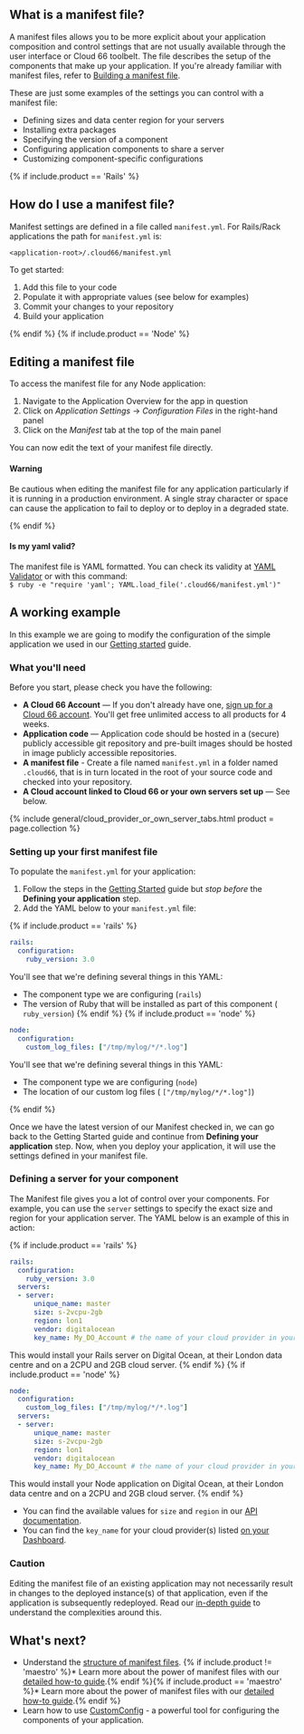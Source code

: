 ## What is a manifest file?

A manifest files allows you to be more explicit about your application composition and control settings that are not usually available through the user interface or Cloud 66 toolbelt. The file describes the setup of the components that make up your application. If you're already familiar with manifest files, refer to [Building a manifest file](/{{page.collection}}/how-to-guides/deployment/building-a-manifest-file.html).

These are just some examples of the settings you can control with a manifest file:

- Defining sizes and data center region for your servers
- Installing extra packages
- Specifying the version of a component
- Configuring application components to share a server
- Customizing component-specific configurations

{% if include.product == 'Rails' %}
## How do I use a manifest file?

Manifest settings are defined in a file called `manifest.yml`. For Rails/Rack applications the path for `manifest.yml` is:

```shell
<application-root>/.cloud66/manifest.yml
```

To get started: 

1. Add this file to your code 
2. Populate it with appropriate values (see below for examples)
3. Commit your changes to your repository 
4. Build your application

{% endif %}
{% if include.product == 'Node' %}

## Editing a manifest file

To access the manifest file for any Node application:

1. Navigate to the Application Overview for the app in question
2. Click on *Application Settings* -> *Configuration Files* in the right-hand panel
3. Click on the *Manifest* tab at the top of the main panel

You can now edit the text of your manifest file directly.

#### Warning

<div class="notice notice-warning"><p>Be cautious when editing the manifest file for any application particularly if it is running in a production environment. A single stray character or space can cause the application to fail to deploy or to deploy in a degraded state.</p></div>

{% endif %}

#### Is my yaml valid?
<div class="notice"><p>The manifest file is YAML formatted. You can check its validity at <a href="https://codebeautify.org/yaml-validator">YAML Validator</a> or with this command:<br/>
<code class="highlighter-rouge">$ ruby -e "require 'yaml'; YAML.load_file('.cloud66/manifest.yml')"</code>
</p></div>

## A working example

In this example we are going to modify the configuration of the simple application we used in our [Getting started](/{{page.collection}}/quickstarts/getting-started.html) guide.

### What you'll need

Before you start, please check you have the following:

- **A Cloud 66 Account** — If you don't already have one, <a href="https://app.cloud66.com/users/sign_up" target="_blank">sign up for a Cloud 66 account</a>. You'll get free unlimited access to all products for 4 weeks.
- **Application code**  — Application code should be hosted in a (secure) publicly accessible git repository and pre-built images should be hosted in image publicly accessible repositories.
- **A manifest file** - Create a file named `manifest.yml` in a folder named `.cloud66`, that is in turn located in the root of your source code and checked into your repository.
- **A Cloud account linked to Cloud 66 or your own servers set up** — See below.

{% include general/cloud_provider_or_own_server_tabs.html product = page.collection %}

### Setting up your first manifest file

To populate the `manifest.yml` for your application:

1. Follow the steps in the [Getting Started](/{{page.collection}}/quickstarts/getting-started.html) guide but *stop before* the **Defining your application** step.
2. Add the YAML below to your `manifest.yml` file:

{% if include.product == 'rails' %}
```yaml
rails:
  configuration:
    ruby_version: 3.0
```

You'll see that we're defining several things in this YAML:

- The component type we are configuring (`rails`)
- The version of Ruby that will be installed as part of this component ( `ruby_version`)
{% endif %}
{% if include.product == 'node' %}
```yaml
node:
  configuration:
    custom_log_files: ["/tmp/mylog/*/*.log"]
```

You'll see that we're defining several things in this YAML:

- The component type we are configuring (`node`)
- The location of our custom log files ( `["/tmp/mylog/*/*.log"]`)

{% endif %}

Once we have the latest version of our Manifest checked in, we can go back to the Getting Started guide and continue from **Defining your application** step. Now, when you deploy your application, it will use the settings defined in your manifest file. 

### Defining a server for your component

The Manifest file gives you a lot of control over your components. For example, you can use the `server` settings to specify the exact size and region for your application server. The YAML below is an example of this in action:

{% if include.product == 'rails' %}
```yaml
rails:
  configuration:
    ruby_version: 3.0
  servers:
  - server:
      unique_name: master
      size: s-2vcpu-2gb
      region: lon1
      vendor: digitalocean
      key_name: My_DO_Account # the name of your cloud provider in your Cloud66 account

```

This would install your Rails server on Digital Ocean, at their London data centre and on a 2CPU and 2GB cloud server. 
{% endif %}
{% if include.product == 'node' %}
```yaml
node:
  configuration:
    custom_log_files: ["/tmp/mylog/*/*.log"]
  servers:
  - server:
      unique_name: master
      size: s-2vcpu-2gb
      region: lon1
      vendor: digitalocean
      key_name: My_DO_Account # the name of your cloud provider in your Cloud66 account

```

This would install your Node application on Digital Ocean, at their London data centre and on a 2CPU and 2GB cloud server. 
{% endif %}

- You can find the available values for `size` and `region` in our [API documentation](https://developers.cloud66.com/#cloud-vendor-instance-names).
- You can find the `key_name` for your cloud provider(s) listed [on your Dashboard](https://app.cloud66.com/clouds).

### Caution

<div class="notice notice-warning"><p>Editing the manifest file of an existing application may not necessarily result in changes to the deployed instance(s) of that application, even if the application is subsequently redeployed. Read our <a href="/{{page.collection}}/references/manifest-structure.html#classes-of-manifest-file-settings">in-depth guide</a> to understand the complexities around this. </p></div>


## What's next?

* Understand the [structure of manifest files](/{{page.collection}}/references/manifest-structure.html).
{% if include.product != 'maestro' %}* Learn more about the power of manifest files with our [detailed how-to guide](/{{page.collection}}/how-to-guides/deployment/building-a-manifest-file.html).{% endif %}{% if include.product == 'maestro' %}* Learn more about the power of manifest files with our [detailed how-to guide](/{{page.collection}}/how-to-guides/build-and-config/building-a-manifest-file.html).{% endif %}
* Learn how to use [CustomConfig](/{{page.collection}}/tutorials/custom-config.html) - a powerful tool for configuring the components of your application.
